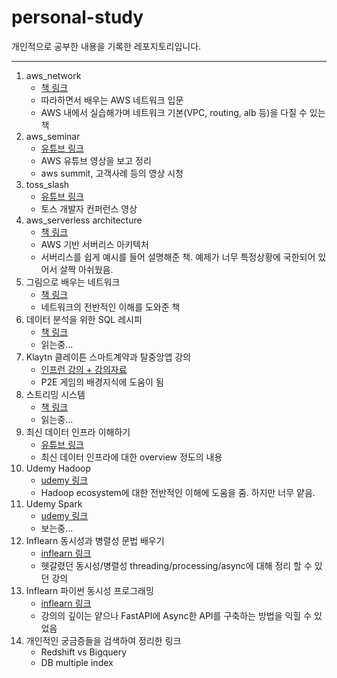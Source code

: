 # personal-study

개인적으로 공부한 내용을 기록한 레포지토리입니다.

---

1. aws_network
    - [책 링크](http://pod.kyobobook.co.kr/podBook/podBookDetailView.ink?barcode=1400000392652&ejkGb=KOR)
    - 따라하면서 배우는 AWS 네트워크 입문
    - AWS 내에서 실습해가며 네트워크 기본(VPC, routing, alb 등)을 다질 수 있는 책
2. aws_seminar
    - [유튜브 링크](https://www.youtube.com/user/AWSKorea)
    - AWS 유튜브 영상을 보고 정리
    - aws summit, 고객사례 등의 영상 시청
3. toss_slash
    - [유튜브 링크](https://www.youtube.com/playlist?list=PL1DJtS1Hv1PiGXmgruP1_gM2TSvQiOsFL)
    - 토스 개발자 컨퍼런스 영상
4. aws_serverless architecture
    - [책 링크](http://www.kyobobook.co.kr/product/detailViewKor.laf?ejkGb=KOR&mallGb=KOR&barcode=9791158390884&orderClick=LAG&Kc=)
    - AWS 기반 서버리스 아키텍처
    - 서버리스를 쉽게 예시를 들어 설명해준 책. 예제가 너무 특정상황에 국한되어 있어서 살짝 아쉬웠음.
5. 그림으로 배우는 네트워크
    - [책 링크](http://www.kyobobook.co.kr/product/detailViewKor.laf?ejkGb=KOR&mallGb=KOR&barcode=9788931461848&orderClick=LEA&Kc=)
    - 네트워크의 전반적인 이해를 도와준 책
6. 데이터 분석을 위한 SQL 레시피
    - [책 링크](http://www.kyobobook.co.kr/product/detailViewKor.laf?mallGb=KOR&ejkGb=KOR&barcode=9791162240601)
    - 읽는중...
7. Klaytn 클레이튼 스마트계약과 탈중앙앱 강의
    - [인프런 강의 + 강의자료](https://www.inflearn.com/course/klaytn-%EC%8A%A4%EB%A7%88%ED%8A%B8%EA%B3%84%EC%95%BD%EA%B3%BC-%ED%83%88%EC%A4%91%EC%95%99%EC%95%B1#curriculum)
    - P2E 게임의 배경지식에 도움이 됨
8. 스트리밍 시스템
    - [책 링크](http://www.yes24.com/Product/Goods/102360104)
    - 읽는중...
9. 최신 데이터 인프라 이해하기
    - [유튜브 링크](https://www.youtube.com/playlist?list=PLL-_zEJctPoJ92HmbGxFv1Pv_ugsggGD2)
    - 최신 데이터 인프라에 대한 overview 정도의 내용
10. Udemy Hadoop
    - [udemy 링크](https://www.udemy.com/course/best-hadoop/)
    - Hadoop ecosystem에 대한 전반적인 이해에 도움을 줌. 하지만 너무 얕음.
11. Udemy Spark
    - [udemy 링크](https://www.udemy.com/course/best-hadoop/)
    - 보는중...
12. Inflearn 동시성과 병렬성 문법 배우기
    - [inflearn 링크](https://www.inflearn.com/course/%ED%94%84%EB%A1%9C%EA%B7%B8%EB%9E%98%EB%B0%8D-%ED%8C%8C%EC%9D%B4%EC%8D%AC-%EC%99%84%EC%84%B1-%EC%9D%B8%ED%94%84%EB%9F%B0-%EC%98%A4%EB%A6%AC%EC%A7%80%EB%84%90/dashboard)
    - 헷갈렸던 동시성/병렬성 threading/processing/async에 대해 정리 할 수 있던 강의
13. Inflearn 파이썬 동시성 프로그래밍
    - [inflearn 링크](https://www.inflearn.com/course/%ED%8C%8C%EC%9D%B4%EC%8D%AC-%EB%8F%99%EC%8B%9C%EC%84%B1-%ED%94%84%EB%A1%9C%EA%B7%B8%EB%9E%98%EB%B0%8D/dashboard)
    - 강의의 깊이는 얕으나 FastAPI에 Async한 API를 구축하는 방법을 익힐 수 있었음
99. 개인적인 궁금증들을 검색하여 정리한 링크
    - Redshift vs Bigquery
    - DB multiple index
